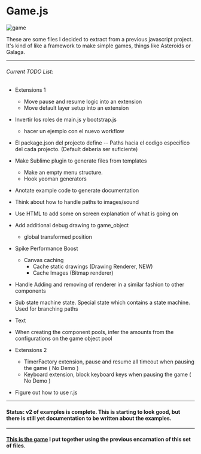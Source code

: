 # Game.js

![game][game]

These are some files I decided to extract from a previous javascript project. It's kind of like a framework to make simple games, things like Asteroids or Galaga.

-----------------------------------

###### Current TODO List:

- Extensions 1
    * Move pause and resume logic into an extension
    * Move default layer setup into an extension

- Invertir los roles de main.js y bootstrap.js
    - hacer un ejemplo con el nuevo workflow

- El package.json del projecto define 
    -- Paths hacia el codigo especifico del cada projecto. (Default deberia ser suficiente)

- Make Sublime plugin to generate files from templates
    - Make an empty menu structure.
    - Hook yeoman generators

- Anotate example code to generate documentation

- Think about how to handle paths to images/sound

- Use HTML to add some on screen explanation of what is going on

- Add additional debug drawing to game_object
    * global transformed position

- Spike Performance Boost
    - Canvas caching
        * Cache static drawings (Drawing Renderer, NEW)
        * Cache Images (Bitmap renderer)       

- Handle Adding and removing of renderer in a similar fashion to other components

- Sub state machine state. Special state which contains a state machine. Used for branching paths

- Text

- When creating the component pools, infer the amounts from the configurations on the game object pool

- Extensions 2
    * TimerFactory extension, pause and resume all timeout when pausing the game ( No Demo )
    * Keyboard extension, block keyboard keys when pausing the game ( No Demo )

- Figure out how to use r.js

-----------------------------------

#### Status: v2 of examples is complete. This is starting to look good, but there is still yet documentation to be written about the examples. 

-----------------------------------

#### [This is the game][tirador] I put together using the previous encarnation of this set of files.

[game]: http://f.cl.ly/items/3N420I093v3b03051W39/game.png
[tirador]: http://www.treintipollo.com/tirador/index.html
